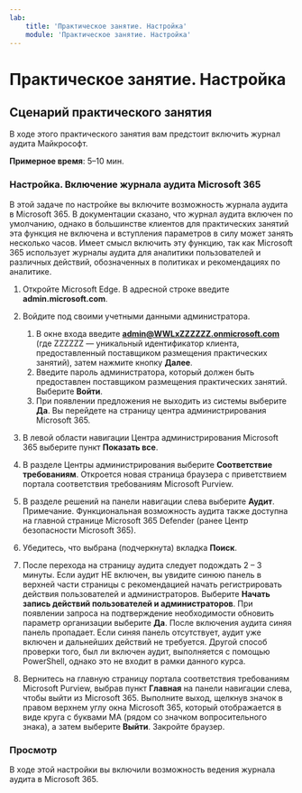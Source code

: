 ```yaml
---
lab:
    title: 'Практическое занятие. Настройка'    
    module: 'Практическое занятие. Настройка'
---
```



# <a name="lab-setup"></a>Практическое занятие. Настройка

## <a name="lab-scenario"></a>Сценарий практического занятия

В ходе этого практического занятия вам предстоит включить журнал аудита Майкрософт.

**Примерное время**: 5–10 мин.

### <a name="setup---enable-microsoft-365-audit-log"></a>Настройка. Включение журнала аудита Microsoft 365

В этой задаче по настройке вы включите возможность журнала аудита в Microsoft 365.  В документации сказано, что журнал аудита включен по умолчанию, однако в большинстве клиентов для практических занятий эта функция не включена и вступления параметров в силу может занять несколько часов.  Имеет смысл включить эту функцию, так как Microsoft 365 использует журналы аудита для аналитики пользователей и различных действий, обозначенных в политиках и рекомендациях по аналитике.

1. Откройте Microsoft Edge. В адресной строке введите **admin.microsoft.com**.

1. Войдите под своими учетными данными администратора.
    1. В окне входа введите **admin@WWLxZZZZZZ.onmicrosoft.com** (где ZZZZZZ — уникальный идентификатор клиента, предоставленный поставщиком размещения практических занятий), затем нажмите кнопку **Далее**.
    1. Введите пароль администратора, который должен быть предоставлен поставщиком размещения практических занятий. Выберите **Войти**.
    1. При появлении предложения не выходить из системы выберите **Да**. Вы перейдете на страницу центра администрирования Microsoft 365.

1. В левой области навигации Центра администрирования Microsoft 365 выберите пункт **Показать все**.

1. В разделе Центры администрирования выберите **Соответствие требованиям**.  Откроется новая страница браузера с приветствием портала соответствия требованиям Microsoft Purview.  

1. В разделе решений на панели навигации слева выберите **Аудит**.  Примечание. Функциональная возможность аудита также доступна на главной странице Microsoft 365 Defender (ранее Центр безопасности Microsoft 365).

1. Убедитесь, что выбрана (подчеркнута) вкладка **Поиск**.

1. После перехода на страницу аудита следует подождать 2 – 3 минуты.  Если аудит НЕ включен, вы увидите синюю панель в верхней части страницы с рекомендацией начать регистрировать действия пользователей и администраторов.  Выберите **Начать запись действий пользователей и администраторов**.  При появлении запроса на подтверждение необходимости обновить параметр организации выберите **Да**. После включения аудита синяя панель пропадает.  Если синяя панель отсутствует, аудит уже включен и дальнейших действий не требуется.  Другой способ проверки того, был ли включен аудит, выполняется с помощью PowerShell, однако это не входит в рамки данного курса.

1. Вернитесь на главную страницу портала соответствия требованиям Microsoft Purview, выбрав пункт **Главная** на панели навигации слева, чтобы выйти из Microsoft 365. Выполните выход, щелкнув значок в правом верхнем углу окна Microsoft 365, который отображается в виде круга с буквами MA (рядом со значком вопросительного знака), а затем выберите **Выйти**.  Закройте браузер.

### <a name="review"></a>Просмотр

В ходе этой настройки вы включили возможность ведения журнала аудита в Microsoft 365.
